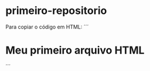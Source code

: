 # primeiro-repositorio

Para copiar o código em HTML:
´´´
<html>
<h1>Meu primeiro arquivo HTML</h1>
</html>
´´´

